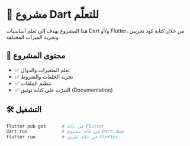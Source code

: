 # 🎯 مشروع Dart للتعلّم

هذا المشروع يهدف إلى تعلم أساسيات Dart و/أو Flutter، من خلال كتابة كود تجريبي وتجربة الميزات المختلفة.

## 📘 محتوى المشروع

- ✅ تعلم المتغيرات والدوال
- ✅ تجربة الحلقات والشروط
- ✅ تنظيم الملفات
- ✅ التدرّب على كتابة توثيق (Documentation)

## 🛠️ التشغيل

```bash
flutter pub get      # في حالة Flutter
dart run             # في حالة مشروع Dart فقط
flutter run          # في حالة تطبيق Flutter
